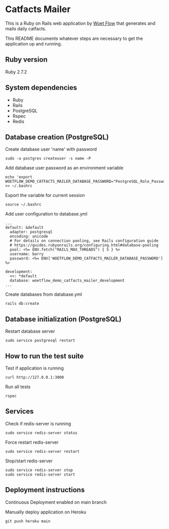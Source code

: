 # Catfacts Mailer
This is a Ruby on Rails web application by [Woet Flow](https://woetflow.com/) that generates and mails daily catfacts.

This README documents whatever steps are necessary to get the
application up and running.

## Ruby version
Ruby 2.7.2

## System dependencies
* Ruby
* Rails
* PostgreSQL
* Rspec
* Redis

## Database creation (PostgreSQL)
Create database user 'name' with password
```
sudo -u postgres createuser -s name -P
```

Add database user password as an environment variable
```
echo 'export WOETFLOW_DEMO_CATFACTS_MAILER_DATABASE_PASSWORD="PostgreSQL_Role_Password"' >> ~/.bashrc
```

Export the variable for current session
```
source ~/.bashrc
```

Add user configuration to database.yml
```
...
default: &default
  adapter: postgresql
  encoding: unicode
  # For details on connection pooling, see Rails configuration guide
  # https://guides.rubyonrails.org/configuring.html#database-pooling
  pool: <%= ENV.fetch("RAILS_MAX_THREADS") { 5 } %>
  username: barry
  password: <%= ENV['WOETFLOW_DEMO_CATFACTS_MAILER_DATABASE_PASSWORD'] %>

development:
  <<: *default
  database: woetflow_demo_catfacts_mailer_development
...
```

Create databases from database.yml
```
rails db:create
```

## Database initialization (PostgreSQL)
Restart database server
```
sudo service postgresql restart
```

## How to run the test suite
Test if application is running
```
curl http://127.0.0.1:3000
```

Run all tests
```
rspec
```
## Services
Check if redis-server is running
```
sudo service redis-server status
```

Force restart redis-server
```
sudo service redis-server restart
```

Stop/start redis-server
```
sudo service redis-server stop
sudo service redis-server start
```

## Deployment instructions
Continuous Deployment enabled on main branch

Manually deploy application on Heroku
```
git push heroku main
```